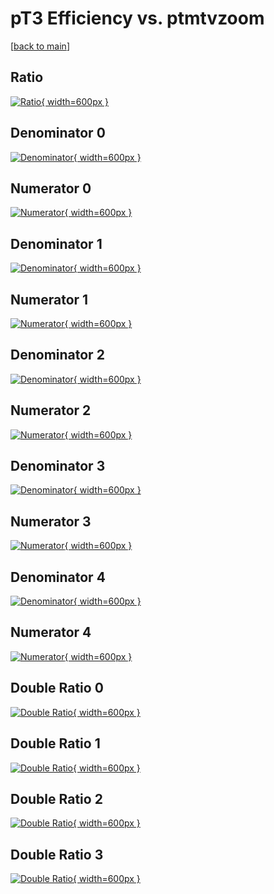 # pT3 Efficiency vs. ptmtvzoom

[[back to main](./)]



## Ratio

[![Ratio](../mtv/var/pT3_base_0_-1_eff_ptmtvzoom.png){ width=600px }](../mtv/var/pT3_base_0_-1_eff_ptmtvzoom.pdf)

## Denominator 0

[![Denominator](../mtv/den/pT3_base_0_-1_eff_ptmtvzoom_den0.png){ width=600px }](../mtv/den/pT3_base_0_-1_eff_ptmtvzoom_den0.pdf)

## Numerator 0

[![Numerator](../mtv/num/pT3_base_0_-1_eff_ptmtvzoom_num0.png){ width=600px }](../mtv/num/pT3_base_0_-1_eff_ptmtvzoom_num0.pdf)

## Denominator 1

[![Denominator](../mtv/den/pT3_base_0_-1_eff_ptmtvzoom_den1.png){ width=600px }](../mtv/den/pT3_base_0_-1_eff_ptmtvzoom_den1.pdf)

## Numerator 1

[![Numerator](../mtv/num/pT3_base_0_-1_eff_ptmtvzoom_num1.png){ width=600px }](../mtv/num/pT3_base_0_-1_eff_ptmtvzoom_num1.pdf)

## Denominator 2

[![Denominator](../mtv/den/pT3_base_0_-1_eff_ptmtvzoom_den2.png){ width=600px }](../mtv/den/pT3_base_0_-1_eff_ptmtvzoom_den2.pdf)

## Numerator 2

[![Numerator](../mtv/num/pT3_base_0_-1_eff_ptmtvzoom_num2.png){ width=600px }](../mtv/num/pT3_base_0_-1_eff_ptmtvzoom_num2.pdf)

## Denominator 3

[![Denominator](../mtv/den/pT3_base_0_-1_eff_ptmtvzoom_den3.png){ width=600px }](../mtv/den/pT3_base_0_-1_eff_ptmtvzoom_den3.pdf)

## Numerator 3

[![Numerator](../mtv/num/pT3_base_0_-1_eff_ptmtvzoom_num3.png){ width=600px }](../mtv/num/pT3_base_0_-1_eff_ptmtvzoom_num3.pdf)

## Denominator 4

[![Denominator](../mtv/den/pT3_base_0_-1_eff_ptmtvzoom_den4.png){ width=600px }](../mtv/den/pT3_base_0_-1_eff_ptmtvzoom_den4.pdf)

## Numerator 4

[![Numerator](../mtv/num/pT3_base_0_-1_eff_ptmtvzoom_num4.png){ width=600px }](../mtv/num/pT3_base_0_-1_eff_ptmtvzoom_num4.pdf)

## Double Ratio 0

[![Double Ratio](../mtv/ratio/pT3_base_0_-1_eff_ptmtvzoom_ratio0.png){ width=600px }](../mtv/ratio/pT3_base_0_-1_eff_ptmtvzoom_ratio0.pdf)

## Double Ratio 1

[![Double Ratio](../mtv/ratio/pT3_base_0_-1_eff_ptmtvzoom_ratio1.png){ width=600px }](../mtv/ratio/pT3_base_0_-1_eff_ptmtvzoom_ratio1.pdf)

## Double Ratio 2

[![Double Ratio](../mtv/ratio/pT3_base_0_-1_eff_ptmtvzoom_ratio2.png){ width=600px }](../mtv/ratio/pT3_base_0_-1_eff_ptmtvzoom_ratio2.pdf)

## Double Ratio 3

[![Double Ratio](../mtv/ratio/pT3_base_0_-1_eff_ptmtvzoom_ratio3.png){ width=600px }](../mtv/ratio/pT3_base_0_-1_eff_ptmtvzoom_ratio3.pdf)


